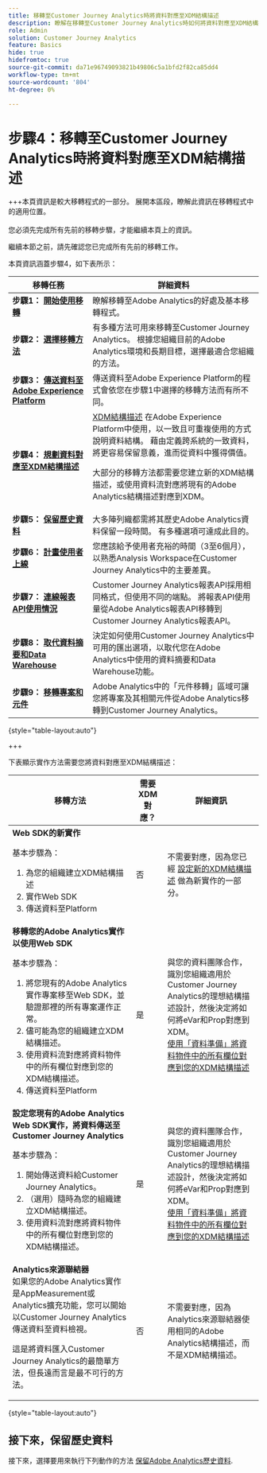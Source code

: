 ```yaml
---
title: 移轉至Customer Journey Analytics時將資料對應至XDM結構描述
description: 瞭解在移轉至Customer Journey Analytics時如何將資料對應至XDM結構描述
role: Admin
solution: Customer Journey Analytics
feature: Basics
hide: true
hidefromtoc: true
source-git-commit: da71e96749093821b49806c5a1bfd2f82ca85dd4
workflow-type: tm+mt
source-wordcount: '804'
ht-degree: 0%

---
```


# 步驟4：移轉至Customer Journey Analytics時將資料對應至XDM結構描述

+++本頁資訊是較大移轉程式的一部分。 展開本區段，瞭解此資訊在移轉程式中的適用位置。 </br></br>您必須先完成所有先前的移轉步驟，才能繼續本頁上的資訊。

繼續本節之前，請先確認您已完成所有先前的移轉工作。

本頁資訊涵蓋步驟4，如下表所示：

| 移轉任務 | 詳細資料 |
|---------|----------|
| **步驟1： [開始使用移轉](/help/getting-started/cja-migration/cja-migration-getstarted.md)** | 瞭解移轉至Adobe Analytics的好處及基本移轉程式。 |
| **步驟2： [選擇移轉方法](/help/getting-started/cja-migration/cja-migration-method.md)** | 有多種方法可用來移轉至Customer Journey Analytics。 根據您組織目前的Adobe Analytics環境和長期目標，選擇最適合您組織的方法。 |
| **步驟3： [傳送資料至Adobe Experience Platform](/help/getting-started/cja-migration/cja-migration-send-to-platform.md)** | 傳送資料至Adobe Experience Platform的程式會依您在步驟1中選擇的移轉方法而有所不同。 |
| <span class="preview">**步驟4： [規劃資料對應至XDM結構描述](/help/getting-started/cja-migration/cja-migration-xdm.md)**</span> | <span class="preview">[XDM結構描述](https://experienceleague.adobe.com/en/docs/experience-platform/xdm/home#xdm-schemas) 在Adobe Experience Platform中使用，以一致且可重複使用的方式說明資料結構。 藉由定義跨系統的一致資料，將更容易保留意義，進而從資料中獲得價值。<p>大部分的移轉方法都需要您建立新的XDM結構描述，或使用資料流對應將現有的Adobe Analytics結構描述對應到XDM。</p></span> |
| **步驟5： [保留歷史資料](/help/getting-started/cja-migration/cja-migration-historical-data.md)** | 大多陣列織都需將其歷史Adobe Analytics資料保留一段時間。 有多種選項可達成此目的。 |
| **步驟6： [計畫使用者上線](/help/getting-started/cja-migration/cja-migration-onboarding.md)** | 您應該給予使用者充裕的時間（3至6個月），以熟悉Analysis Workspace在Customer Journey Analytics中的主要差異。 |
| **步驟7： [連線報表API使用情況](/help/getting-started/cja-migration/cja-migration-api.md)** | Customer Journey Analytics報表API採用相同格式，但使用不同的端點。 將報表API使用量從Adobe Analytics報表API移轉到Customer Journey Analytics報表API。 |
| **步驟8： [取代資料摘要和Data Warehouse](/help/getting-started/cja-migration/cja-migration-export-options.md)** | 決定如何使用Customer Journey Analytics中可用的匯出選項，以取代您在Adobe Analytics中使用的資料摘要和Data Warehouse功能。 |
| **步驟9： [移轉專案和元件](/help/getting-started/cja-migration/cja-migration-projects.md)** | Adobe Analytics中的「元件移轉」區域可讓您將專案及其相關元件從Adobe Analytics移轉到Customer Journey Analytics。 |

{style="table-layout:auto"}

+++

下表顯示實作方法需要您將資料對應至XDM結構描述：


| 移轉方法 | 需要XDM對應？ | 詳細資訊 |
|---------|----------|---------|
| **Web SDK的新實作**<p>基本步驟為：</p><ol><li>為您的組織建立XDM結構描述</li><li>實作Web SDK</li><li>傳送資料至Platform</li></ol> | 否 | 不需要對應，因為您已經 [設定新的XDM結構描述](https://experienceleague.adobe.com/en/docs/analytics-platform/using/cja-data-ingestion/ingest-use-guides/edge-network/aepwebsdk#set-up-a-schema) 做為新實作的一部分。 |
| **移轉您的Adobe Analytics實作以使用Web SDK**<p>基本步驟為：</p><ol><li>將您現有的Adobe Analytics實作專案移至Web SDK，並驗證那裡的所有專案運作正常。</li><li>儘可能為您的組織建立XDM結構描述。</li><li>使用資料流對應將資料物件中的所有欄位對應到您的XDM結構描述。</li><li>傳送資料至Platform</li></ol> | 是 | 與您的資料團隊合作，識別您組織適用於Customer Journey Analytics的理想結構描述設計，然後決定將如何將eVar和Prop對應到XDM。</br>[使用「資料準備」將資料物件中的所有欄位對應到您的XDM結構描述](https://experienceleague.adobe.com/en/docs/experience-platform/data-prep/home) |
| **設定您現有的Adobe Analytics Web SDK實作，將資料傳送至Customer Journey Analytics**<p>基本步驟為：</p><ol><li>開始傳送資料給Customer Journey Analytics。<!-- What's involved here? Just point it at CJA? --></li><li>（選用）隨時為您的組織建立XDM結構描述。</li><li>使用資料流對應將資料物件中的所有欄位對應到您的XDM結構描述。</li></ol> | 是 | 與您的資料團隊合作，識別您組織適用於Customer Journey Analytics的理想結構描述設計，然後決定將如何將eVar和Prop對應到XDM。</br>[使用「資料準備」將資料物件中的所有欄位對應到您的XDM結構描述](https://experienceleague.adobe.com/en/docs/experience-platform/data-prep/home) |
| **Analytics來源聯結器**</br>&#x200B;如果您的Adobe Analytics實作是AppMeasurement或Analytics擴充功能，您可以開始以Customer Journey Analytics傳送資料至資料檢視。<p>這是將資料匯入Customer Journey Analytics的最簡單方法，但長遠而言是最不可行的方法。</p> | 否 | 不需要對應，因為Analytics來源聯結器使用相同的Adobe Analytics結構描述，而不是XDM結構描述。 |

{style="table-layout:auto"}

<!-- Does it benefit the customer to do this all at the same time if they're using multiple AEP apps? If so, have multiple sections like this. Or can they do CJA first and AJO later?

### Plan data mapping for Customer Journey Analytics


### Plan data mapping for Customer Journey analytics and other Adobe Experience platform applications

-->

## 接下來，保留歷史資料

接下來，選擇要用來執行下列動作的方法 [保留Adobe Analytics歷史資料](/help/getting-started/cja-migration/cja-migration-historical-data.md).